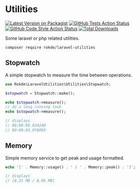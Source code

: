# Utilities

[![Latest Version on Packagist](https://img.shields.io/packagist/v/rokde/laravel-utilities.svg?style=flat-square)](https://packagist.org/packages/rokde/laravel-utilities)
[![GitHub Tests Action Status](https://img.shields.io/github/actions/workflow/status/rokde/laravel-utilities/run-tests.yml?branch=main&label=tests&style=flat-square)](https://github.com/rokde/laravel-utilities/actions?query=workflow%3Arun-tests+branch%3Amain)
[![GitHub Code Style Action Status](https://img.shields.io/github/actions/workflow/status/rokde/laravel-utilities/fix-php-code-style-issues.yml?branch=main&label=code%20style&style=flat-square)](https://github.com/rokde/laravel-utilities/actions?query=workflow%3A"Fix+PHP+code+style+issues"+branch%3Amain)
[![Total Downloads](https://img.shields.io/packagist/dt/rokde/laravel-utilities.svg?style=flat-square)](https://packagist.org/packages/rokde/laravel-utilities)

Some laravel or php related utilities.

    composer require rokde/laravel-utilities


## Stopwatch

A simple stopwatch to measure the time between operations.

```php
use Rokde\LaravelUtilities\Utilities\Stopwatch;

$stopwatch = Stopwatch::make();

echo $stopwatch->measure();
// do a long running task
echo $stopwatch->measure();

// displays
// 00:00:00.034240
// 00:00:03.078050
```


## Memory

Simple memory service to get peak and usage formatted.

```php
echo '[' . Memory::usage() . ' / ' . Memory::peak() . ']';

// displays
// [8.31 MB / 8.96 MB]
```
